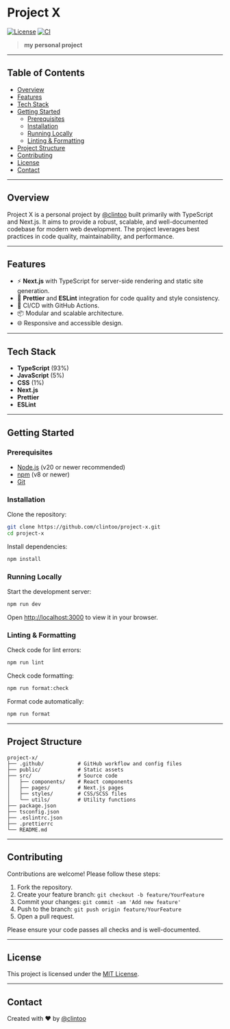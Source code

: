 # Project X

[![License](https://img.shields.io/github/license/clintoo/project-x)](LICENSE)
[![CI](https://github.com/clintoo/project-x/actions/workflows/linter.yml/badge.svg)](https://github.com/clintoo/project-x/actions)

> **my personal project**

---

## Table of Contents

- [Overview](#overview)
- [Features](#features)
- [Tech Stack](#tech-stack)
- [Getting Started](#getting-started)
  - [Prerequisites](#prerequisites)
  - [Installation](#installation)
  - [Running Locally](#running-locally)
  - [Linting & Formatting](#linting--formatting)
- [Project Structure](#project-structure)
- [Contributing](#contributing)
- [License](#license)
- [Contact](#contact)

---

## Overview

Project X is a personal project by [@clintoo](https://github.com/clintoo) built primarily with TypeScript and Next.js. It aims to provide a robust, scalable, and well-documented codebase for modern web development. The project leverages best practices in code quality, maintainability, and performance.

---

## Features

- ⚡️ **Next.js** with TypeScript for server-side rendering and static site generation.
- 🎨 **Prettier** and **ESLint** integration for code quality and style consistency.
- 🚀 CI/CD with GitHub Actions.
- 📦 Modular and scalable architecture.
- 🌐 Responsive and accessible design.

---

## Tech Stack

- **TypeScript** (93%)
- **JavaScript** (5%)
- **CSS** (1%)
- **Next.js**
- **Prettier**
- **ESLint**

---

## Getting Started

### Prerequisites

- [Node.js](https://nodejs.org/) (v20 or newer recommended)
- [npm](https://www.npmjs.com/) (v8 or newer)
- [Git](https://git-scm.com/)

### Installation

Clone the repository:

```sh
git clone https://github.com/clintoo/project-x.git
cd project-x
```

Install dependencies:

```sh
npm install
```

### Running Locally

Start the development server:

```sh
npm run dev
```

Open [http://localhost:3000](http://localhost:3000) to view it in your browser.

### Linting & Formatting

Check code for lint errors:

```sh
npm run lint
```

Check code formatting:

```sh
npm run format:check
```

Format code automatically:

```sh
npm run format
```

---

## Project Structure

```
project-x/
├── .github/           # GitHub workflow and config files
├── public/            # Static assets
├── src/               # Source code
│   ├── components/    # React components
│   ├── pages/         # Next.js pages
│   ├── styles/        # CSS/SCSS files
│   └── utils/         # Utility functions
├── package.json
├── tsconfig.json
├── .eslintrc.json
├── .prettierrc
└── README.md
```

---

## Contributing

Contributions are welcome! Please follow these steps:

1. Fork the repository.
2. Create your feature branch: `git checkout -b feature/YourFeature`
3. Commit your changes: `git commit -am 'Add new feature'`
4. Push to the branch: `git push origin feature/YourFeature`
5. Open a pull request.

Please ensure your code passes all checks and is well-documented.

---

## License

This project is licensed under the [MIT License](LICENSE).

---

## Contact

Created with ❤️ by [@clintoo](https://github.com/clintoo)
